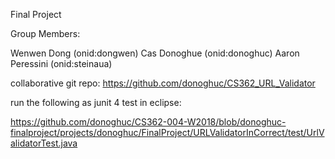 Final Project

Group Members: 

Wenwen Dong (onid:dongwen)
Cas Donoghue (onid:donoghuc)
Aaron Peressini (onid:steinaua)

collaborative git repo: 
https://github.com/donoghuc/CS362_URL_Validator

run the following as junit 4 test in eclipse:

https://github.com/donoghuc/CS362-004-W2018/blob/donoghuc-finalproject/projects/donoghuc/FinalProject/URLValidatorInCorrect/test/UrlValidatorTest.java




